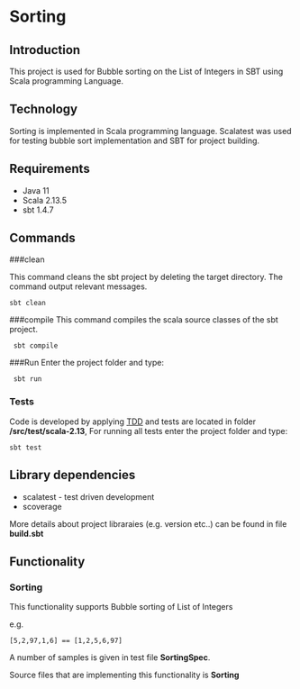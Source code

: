 # Sorting


## Introduction

This project is used for Bubble sorting on the List of Integers  in SBT using Scala programming Language.


## Technology

Sorting is implemented in Scala programming language. Scalatest was used for testing bubble sort implementation and SBT for project building.


## Requirements

* Java 11
* Scala 2.13.5
* sbt 1.4.7


## Commands

###clean

This command cleans the sbt project by deleting the target directory. The command output relevant messages.

 ```
 sbt clean 
 ```

###compile
This command compiles the scala source classes of the sbt project.

```
 sbt compile 
 ```
###Run
Enter the project folder and type:
```
 sbt run 
 ```


### Tests

Code is developed by applying [TDD](https://en.wikipedia.org/wiki/Test-driven_development) and tests are located in
folder **/src/test/scala-2.13**,  For running all tests enter the project folder and type:

 ```
 sbt test
 ```

## Library dependencies

* scalatest - test driven development
* scoverage

More details about project libraraies (e.g. version etc..) can be found in file **build.sbt**




## Functionality


### Sorting


This functionality supports Bubble sorting of List of Integers

e.g.

 ```
 [5,2,97,1,6] == [1,2,5,6,97] 
 ```

A number of samples is given in test file **SortingSpec**.


Source files that are implementing this functionality is **Sorting**
